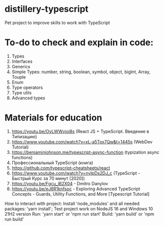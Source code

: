 # distillery-typescript
Pet project to improve skills to work with TypeScript

# To-do to check and explain in code:
1. Types
2. Interfaces
3. Generics
4. Simple Types: number, string, boolean, symbol, object, bigInt, Array, Touple
5. Enum
6. Type operators
7. Type utils
8. Advanced types

# Materials for education
1. https://youtu.be/OvLWWvjoi8s (React JS + TypeScript. Введение в Типизацию)
2. https://www.youtube.com/watch?v=xL-a5Tox7Qw&t=1445s (WebDev Tutorial)
3. https://benjaminjohnson.me/typescript-async-function (typization async functions)
4. Профессиональный TypeScript (книга)
5. https://github.com/typescript-cheatsheets/react
6. https://www.youtube.com/watch?v=nyIpDs2DJ_c (TypeScript - Быстрый Курс за 70 минут [2020])
7. https://youtu.be/Fgcu_iB2X04 - Dmitro Danylov
8. https://youtu.be/eJ6R1knfsoc - Exploring Advanced TypeScript Concepts - Guards, Utility Functions, and More [Typescript Tutorial]

How to interact with project:
Install 'node_modules' and all needed packages: 'yarn install';
Test project work on NodeJS 16 and Windows 10 21H2 version
Run: 'yarn start' or 'npm run start'
Build: 'yarn build' or 'npm run build'
